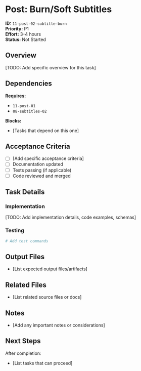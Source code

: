 # Post: Burn/Soft Subtitles

**ID:** `11-post-02-subtitle-burn`  
**Priority:** P1  
**Effort:** 3-4 hours  
**Status:** Not Started

## Overview

[TODO: Add specific overview for this task]

## Dependencies

**Requires:**
- `11-post-01`
- `08-subtitles-02`

**Blocks:**
- [Tasks that depend on this one]

## Acceptance Criteria

- [ ] [Add specific acceptance criteria]
- [ ] Documentation updated
- [ ] Tests passing (if applicable)
- [ ] Code reviewed and merged

## Task Details

### Implementation

[TODO: Add implementation details, code examples, schemas]

### Testing

```bash
# Add test commands
```

## Output Files

- [List expected output files/artifacts]

## Related Files

- [List related source files or docs]

## Notes

- [Add any important notes or considerations]

## Next Steps

After completion:
- [List tasks that can proceed]
